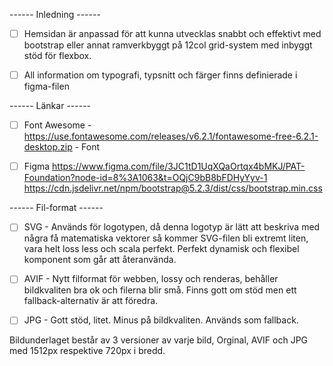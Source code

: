 ------ Inledning ------

- [ ]  Hemsidan är anpassad för att kunna utvecklas snabbt och effektivt med bootstrap eller annat ramverkbyggt på 12col grid-system med inbyggt stöd för flexbox.

- [ ] All information om typografi, typsnitt och färger finns definierade i figma-filen

------ Länkar ------

- [ ] Font Awesome - https://use.fontawesome.com/releases/v6.2.1/fontawesome-free-6.2.1-desktop.zip - Font
    
- [ ] Figma https://www.figma.com/file/3JC1tD1UqXQaOrtqx4bMKJ/PAT-Foundation?node-id=8%3A1063&t=OQjC9bB8bFDHyYyv-1
https://cdn.jsdelivr.net/npm/bootstrap@5.2.3/dist/css/bootstrap.min.css

------ Fil-format ------

- [ ] SVG - Används för logotypen, då denna logotyp är lätt att beskriva med några få matematiska vektorer så kommer SVG-filen bli extremt liten, vara helt loss less och scala perfekt. Perfekt dynamisk och flexibel komponent som går att återanvända.

- [ ] AVIF - Nytt filformat för webben, lossy och renderas, behåller bildkvaliten bra ok och filerna blir små. Finns gott om stöd men ett fallback-alternativ är att föredra. 

- [ ] JPG - Gott stöd, litet. Minus på bildkvaliten. Används som fallback.

Bildunderlaget består av 3 versioner av varje bild, Orginal, AVIF och JPG med 1512px respektive 720px i bredd.